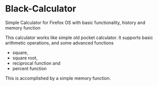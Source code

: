 Black-Calculator
================

Simple Calculator for Firefox OS with basic functionality, history and memory function

This calculator works like simple old pocket calculator.
It supports basic arithmetic operations, and some advanced functions
* square, 
* square root, 
* reciprocal function and 
* percent function

This is accomplished by a simple memory function.

